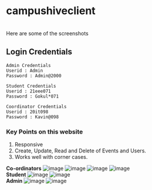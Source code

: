 # campushiveclient
<br>Here are some of the screenshots
</br>

## Login Credentials

```
Admin Credentials
Userid : Admin
Password : Admin@2000
```
```
Student Credentials
Userid : 21eee071
Password : Gokul*071
```
```
Coordinator Credentials
Userid : 20it098
Password : Kavin@098
```

### Key Points on this website
1. Responsive
2. Create, Update, Read and Delete of Events and Users.
3. Works well with corner cases.

**Co-ordinators**
![image](https://user-images.githubusercontent.com/90179632/236603434-cda0fb16-de7a-4ab7-82fb-9cc2da39dd57.png)
![image](https://user-images.githubusercontent.com/90179632/236603442-768ae53f-ae87-4dea-a35e-d9b4f857ff98.png)
![image](https://user-images.githubusercontent.com/90179632/236603475-c4e956c4-6dd2-43bf-bca2-c6b497881c24.png)
![image](https://user-images.githubusercontent.com/90179632/236603648-bc9f2f02-529f-430f-bc5f-9738225f2d6c.png)
</br>
**Student**
![image](https://user-images.githubusercontent.com/90179632/236603780-11578f4a-fdd9-41e5-b027-c01b5caa8afb.png)
![image](https://user-images.githubusercontent.com/90179632/236603841-fc2356af-fd27-4690-9d36-ad120687c4ef.png)
</br>
**Admin**
![image](https://user-images.githubusercontent.com/90179632/236604163-1da12e4a-e30a-4df7-840d-1d40624bb2f1.png)
![image](https://user-images.githubusercontent.com/90179632/236604257-eb6ef7e0-bda9-4acc-8ce3-2b77f90f39c5.png)
